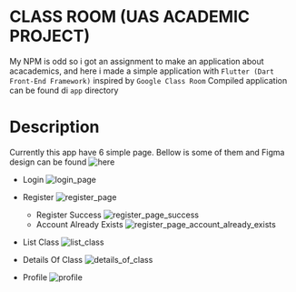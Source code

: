 # CLASS ROOM (UAS ACADEMIC PROJECT)

My NPM is odd so i got an assignment to make an application about acacademics, and here i made a simple application with `Flutter (Dart Front-End Framework)` inspired by `Google Class Room`
Compiled application can be found di `app` directory

# Description

Currently this app have 6 simple page. Bellow is some of them and Figma design can be found ![here](https://www.figma.com/file/5yg6buJLjYGRfLwfnhXO6V/Unirow-App?node-id=2%3A2&t=LqzOyrBP6PzSEEW4-1)

- Login
![login_page](./docs/images/empty_login_page.png)

- Register
![register_page](./docs/images/register_page.png)
  - Register Success
 ![register_page_success](./docs/images/register_page_success.png)
  - Account Already Exists
 ![register_page_account_already_exists](./docs/images/register_page_account_already_exists.png)
- List Class
![list_class](./docs/images/list_followed_class_page.png)
- Details Of Class
![details_of_class](./docs/images/page_details_of_class.png)
- Profile
![profile](./docs/images/page_profile.png)
